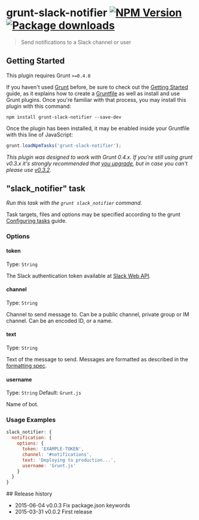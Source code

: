 # grunt-slack-notifier [![NPM Version](https://badge.fury.io/js/grunt-slack-notifier.svg)](https://npmjs.org/package/grunt-slack-notifier) [![Package downloads](http://img.shields.io/npm/dm/grunt-slack-notifier.svg)](https://npmjs.org/package/grunt-slack-notifier)

> Send notifications to a Slack channel or user


## Getting Started
This plugin requires Grunt `>=0.4.0`

If you haven't used [Grunt](http://gruntjs.com/) before, be sure to check out the [Getting Started](http://gruntjs.com/getting-started) guide, as it explains how to create a [Gruntfile](http://gruntjs.com/sample-gruntfile) as well as install and use Grunt plugins. Once you're familiar with that process, you may install this plugin with this command:


```shell
npm install grunt-slack-notifier --save-dev
```


Once the plugin has been installed, it may be enabled inside your Gruntfile with this line of JavaScript:


```js
grunt.loadNpmTasks('grunt-slack-notifier');
```


*This plugin was designed to work with Grunt 0.4.x. If you're still using grunt v0.3.x it's strongly recommended that [you upgrade](http://gruntjs.com/upgrading-from-0.3-to-0.4), but in case you can't please use [v0.3.2](https://github.com/gruntjs/grunt-contrib-copy/tree/grunt-0.3-stable).*


## "slack_notifier" task
_Run this task with the `grunt slack_notifier` command._

Task targets, files and options may be specified according to the grunt [Configuring tasks](http://gruntjs.com/configuring-tasks) guide.


### Options


#### token
Type: `String`

The Slack authentication token available at [Slack Web API](https://api.slack.com/web).


#### channel
Type: `String`

Channel to send message to. Can be a public channel, private group or IM channel. Can be an encoded ID, or a name.


#### text
Type: `String`

Text of the message to send. Messages are formatted as described in the [formatting spec](https://api.slack.com/docs/formatting).


#### username
Type: `String`
Default: `Grunt.js`

Name of bot.


### Usage Examples

```js
slack_notifier: {
  notification: {
    options: {
      token: 'EXAMPLE-TOKEN',
      channel: '#notifications',
      text: 'Deploying to production...',
      username: 'Grunt.js'
    }
  }
}
```


## Release history

 * 2015-06-04 v0.0.3  Fix package.json keywords
 * 2015-03-31 v0.0.2  First release
